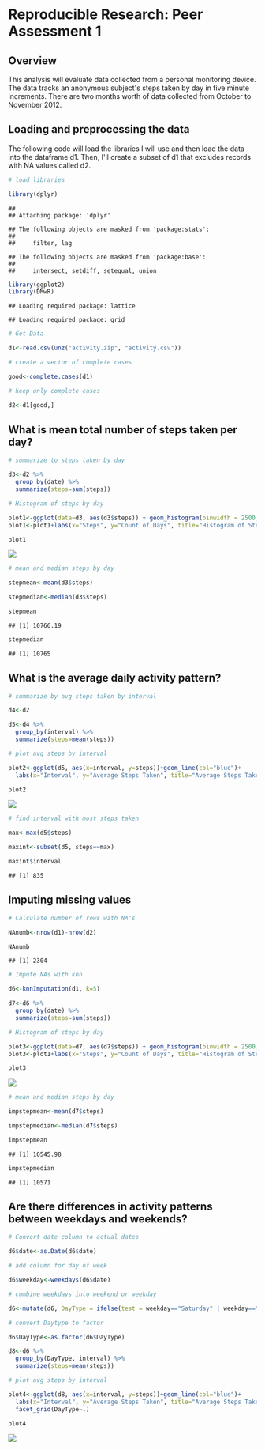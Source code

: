 # Reproducible Research: Peer Assessment 1
## Overview

This analysis will evaluate data collected from a personal monitoring device.  The data tracks an anonymous subject's steps taken by day in five minute increments.  There are two months worth of data collected from October to November 2012.

## Loading and preprocessing the data

The following code will load the libraries I will use and then load the data into the dataframe d1. Then, I'll create a subset of d1 that excludes records with NA values called d2.


```r
# load libraries

library(dplyr)
```

```
## 
## Attaching package: 'dplyr'
```

```
## The following objects are masked from 'package:stats':
## 
##     filter, lag
```

```
## The following objects are masked from 'package:base':
## 
##     intersect, setdiff, setequal, union
```

```r
library(ggplot2)
library(DMwR)
```

```
## Loading required package: lattice
```

```
## Loading required package: grid
```

```r
# Get Data

d1<-read.csv(unz("activity.zip", "activity.csv"))

# create a vector of complete cases

good<-complete.cases(d1)

# keep only complete cases

d2<-d1[good,]
```

## What is mean total number of steps taken per day?



```r
# summarize to steps taken by day

d3<-d2 %>%
  group_by(date) %>%
  summarize(steps=sum(steps))

# Histogram of steps by day

plot1<-ggplot(data=d3, aes(d3$steps)) + geom_histogram(binwidth = 2500, col="black", fill="blue")
plot1<-plot1+labs(x="Steps", y="Count of Days", title="Histogram of Steps per Day")

plot1
```

![](PA1_template_files/figure-html/unnamed-chunk-2-1.png)<!-- -->

```r
# mean and median steps by day

stepmean<-mean(d3$steps)

stepmedian<-median(d3$steps)

stepmean
```

```
## [1] 10766.19
```

```r
stepmedian
```

```
## [1] 10765
```



## What is the average daily activity pattern?



```r
# summarize by avg steps taken by interval

d4<-d2

d5<-d4 %>%
  group_by(interval) %>%
  summarize(steps=mean(steps))

# plot avg steps by interval

plot2<-ggplot(d5, aes(x=interval, y=steps))+geom_line(col="blue")+
  labs(x="Interval", y="Average Steps Taken", title="Average Steps Taken by Interval")

plot2
```

![](PA1_template_files/figure-html/unnamed-chunk-3-1.png)<!-- -->

```r
# find interval with most steps taken

max<-max(d5$steps)

maxint<-subset(d5, steps==max)

maxint$interval
```

```
## [1] 835
```



## Imputing missing values


```r
# Calculate number of rows with NA's

NAnumb<-nrow(d1)-nrow(d2)

NAnumb
```

```
## [1] 2304
```

```r
# Impute NAs with knn

d6<-knnImputation(d1, k=5)

d7<-d6 %>%
  group_by(date) %>%
  summarize(steps=sum(steps))

# Histogram of steps by day

plot3<-ggplot(data=d7, aes(d7$steps)) + geom_histogram(binwidth = 2500, col="black", fill="blue")
plot3<-plot1+labs(x="Steps", y="Count of Days", title="Histogram of Steps per Day - Imputed N/A")

plot3
```

![](PA1_template_files/figure-html/unnamed-chunk-4-1.png)<!-- -->

```r
# mean and median steps by day

impstepmean<-mean(d7$steps)

impstepmedian<-median(d7$steps)

impstepmean
```

```
## [1] 10545.98
```

```r
impstepmedian
```

```
## [1] 10571
```



## Are there differences in activity patterns between weekdays and weekends?


```r
# Convert date column to actual dates

d6$date<-as.Date(d6$date)

# add column for day of week

d6$weekday<-weekdays(d6$date)

# combine weekdays into weekend or weekday

d6<-mutate(d6, DayType = ifelse(test = weekday=="Saturday" | weekday=="Sunday", yes="Weekend", no="Weekday"))

# convert Daytype to factor

d6$DayType<-as.factor(d6$DayType)

d8<-d6 %>%
  group_by(DayType, interval) %>%
  summarize(steps=mean(steps))

# plot avg steps by interval

plot4<-ggplot(d8, aes(x=interval, y=steps))+geom_line(col="blue")+
  labs(x="Interval", y="Average Steps Taken", title="Average Steps Taken by Interval: Weekday vs. Weekend")+
  facet_grid(DayType~.)

plot4
```

![](PA1_template_files/figure-html/unnamed-chunk-5-1.png)<!-- -->
